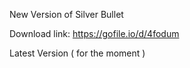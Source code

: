 New Version of Silver Bullet 

Download link: https://gofile.io/d/4fodum

Latest Version  ( for the moment )
